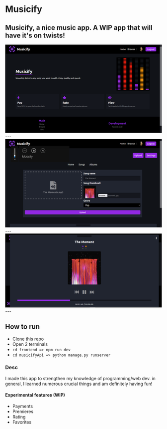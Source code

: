 # Musicify
Musicify, a nice music app.
**A WIP app that will have it's on twists!**
---
<img src="./intro.png" width="1024"/>
---
<img src="./upload.png" width="1024"/>
---
<img src="./musicPlayer.png" width="1024"/>
---

## How to run
* Clone this repo
* Open 2 terminals
* `cd frontend => npm run dev`
* `cd musicifyApi => python manage.py runserver`

### Desc
I made this app to strengthen my knowledge of programming/web dev. in general, I learned numerous crucial things and am definitely having fun!

#### Experimental features (WIP)
- Payments
- Premieres
- Rating
- Favorites

